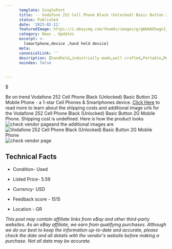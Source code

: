 ```yaml
---
      template: SinglePost
      title: -- Vodafone 252 Cell Phone Black (Unlocked) Basic Button 2G Mobile Phone
      status: Published
      date: '2023-02-11'
      featuredImage: https://i.ebayimg.com/thumbs/images/g/gWUAAOSwgn1jCyBf/s-l225.jpg
      category: News , Updates
      excerpt: >-
        [smartphone,device ,hand held device]
      meta:
      canonicalLink: ''
      description: [handheld,industrially made,well crafted,Portable,Mobile,Compact,Convenient,Lightweight,Maneuverable,Man-portable,Miniature,Carriable,Hand-held,Light,Holdable,Transportable,Mobile device,Pocket-sized,On-the-go,Wireless,Cordless,Compact size,Convenient size, smartphone,device ,hand held device]
      noindex: false
      
        
---
```

$

Be on trend Vodafone 252 Cell Phone Black (Unlocked) Basic Button 2G Mobile Phone - a 1-star Cell Phones & Smartphones device. [Click Here](https://www.ebay.com/itm/225294504544?hash=item3474995260%3Ag%3AgWUAAOSwgn1jCyBf&mkevt=1&mkcid=1&mkrid=711-53200-19255-0&campid=%253CePNCampaignId%253E&customid=%253CreferenceId%253E&toolid=10049) to read more to learn about the shipping costs and additional image urls for the Vodafone 252 Cell Phone Black (Unlocked) Basic Button 2G Mobile Phone. Shipping cost is undefined. Here is how the product looks ![check vendor page](https://i.ebayimg.com/thumbs/images/g/gWUAAOSwgn1jCyBf/s-l225.jpg)and the additional images are![Vodafone 252 Cell Phone Black (Unlocked) Basic Button 2G Mobile Phone](https://i.ebayimg.com/images/g/gWUAAOSwgn1jCyBf/s-l1600.jpg)![check vendor page](https://origin-galleryplus.ebayimg.com/ws/web/225294504544_2_0_1/225x225.jpg,https://origin-galleryplus.ebayimg.com/ws/web/225294504544_3_0_1/225x225.jpg,https://origin-galleryplus.ebayimg.com/ws/web/225294504544_4_0_1/225x225.jpg,https://origin-galleryplus.ebayimg.com/ws/web/225294504544_5_0_1/225x225.jpg,https://origin-galleryplus.ebayimg.com/ws/web/225294504544_6_0_1/225x225.jpg,https://origin-galleryplus.ebayimg.com/ws/web/225294504544_7_0_1/225x225.jpg,https://origin-galleryplus.ebayimg.com/ws/web/225294504544_8_0_1/225x225.jpg,https://origin-galleryplus.ebayimg.com/ws/web/225294504544_9_0_1/225x225.jpg,https://origin-galleryplus.ebayimg.com/ws/web/225294504544_10_0_1/225x225.jpg,https://origin-galleryplus.ebayimg.com/ws/web/225294504544_11_0_1/225x225.jpg)



 ## Technical Facts 



     
      

 - Condition- Used 


      

 - Listed Price- 5.59 


      

 - Currency- USD 


      

 - Feedback score - 1515 


      

 - Location - GR 


      
      

 *_This post may contain affiliate links from eBay and other third-party websites. As an eBay affiliate, we earn from qualifying purchases. Although we do our best to keep the information up-to-date and accurate, please check the date and all details with the vendor's website before making a purchase. Not all data may be accurate._*






